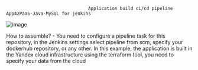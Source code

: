 


                                   Application build ci/cd pipeline App42PaaS-Java-MySQL for jenkins 
            
 ![image](https://github.com/user-attachments/assets/5b623cdb-d70f-4ccc-a091-f61d4b51fd0c)

How to assemble? - You need to configure a pipeline task for this repository, in the Jenkins settings select pipeline from scm, specify your dockerhub repository, or any other. In this example, the application is built in the Yandex cloud infrastructure using the terraform tool, you need to specify your data from the cloud

